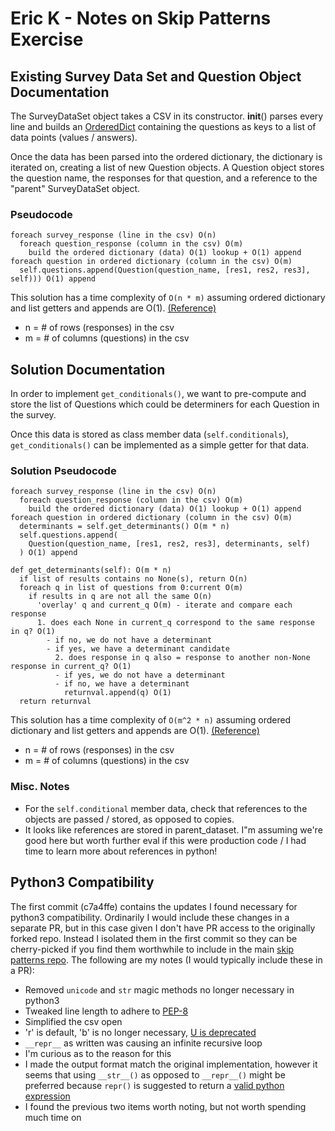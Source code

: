 Eric K - Notes on Skip Patterns Exercise
========================================

Existing Survey Data Set and Question Object Documentation
----------------------------------------------------------
The SurveyDataSet object takes a CSV in its constructor. __init__() parses every line 
and builds an
[OrderedDict](https://docs.python.org/3/library/collections.html#collections.OrderedDict) 
containing the questions as keys to a list of data points (values / answers).

Once the data has been parsed into the ordered dictionary, the dictionary is
iterated on, creating a list of new Question objects. A Question object stores
the question name, the responses for that question, and a reference to the
"parent" SurveyDataSet object.

### Pseudocode ###

    foreach survey_response (line in the csv) O(n)
      foreach question_response (column in the csv) O(m)
        build the ordered dictionary (data) O(1) lookup + O(1) append
    foreach question in ordered dictionary (column in the csv) O(m)
      self.questions.append(Question(question_name, [res1, res2, res3], self))) O(1) append

This solution has a time complexity of `O(n * m)` assuming ordered dictionary 
and list getters and appends are O(1).
[(Reference)](https://wiki.python.org/moin/TimeComplexity)

* n = # of rows (responses) in the csv
* m = # of columns (questions) in the csv

Solution Documentation
----------------------
In order to implement `get_conditionals()`, we want to pre-compute and store
the list of Questions which could be determiners for each Question in the survey.

Once this data is stored as class member data (`self.conditionals`),
`get_conditionals()` can be implemented as a simple getter for that data.

### Solution Pseudocode ###

    foreach survey_response (line in the csv) O(n)
      foreach question_response (column in the csv) O(m)
        build the ordered dictionary (data) O(1) lookup + O(1) append
    foreach question in ordered dictionary (column in the csv) O(m)
      determinants = self.get_determinants() O(m * n)
      self.questions.append(
        Question(question_name, [res1, res2, res3], determinants, self)
      ) O(1) append

    def get_determinants(self): O(m * n)
      if list of results contains no None(s), return O(n)
      foreach q in list of questions from 0:current O(m)
        if results in q are not all the same O(n)
          'overlay' q and current_q O(m) - iterate and compare each response
          1. does each None in current_q correspond to the same response in q? O(1)
            - if no, we do not have a determinant
            - if yes, we have a determinant candidate
              2. does response in q also = response to another non-None response in current_q? O(1)
              - if yes, we do not have a determinant
              - if no, we have a determinant
                returnval.append(q) O(1)
      return returnval

This solution has a time complexity of `O(m^2 * n)` assuming ordered dictionary 
and list getters and appends are O(1).
[(Reference)](https://wiki.python.org/moin/TimeComplexity)

* n = # of rows (responses) in the csv
* m = # of columns (questions) in the csv

### Misc. Notes ###
* For the `self.conditional` member data, check that references to the objects are passed / stored,
  as opposed to copies.
 * It looks like references are stored in parent_dataset. I"m assuming we're good
   here but worth further eval if this were production code / I had time to
   learn more about references in python!


Python3 Compatibility
---------------------
The first commit (c7a4ffe) contains the updates I found necessary for python3
compatibility. Ordinarily I would include these changes in a separate PR, but 
in this case given I don't have PR access to the originally forked repo. 
Instead I isolated them in the first commit so they can be cherry-picked if you find them 
worthwhile to include in the main [skip patterns repo](https://bitbucket.org/knowledgehound/skip_patterns). 
The following are my notes (I would typically include these in a PR):

* Removed `unicode` and `str` magic methods no longer necessary in python3
* Tweaked line length to adhere to [PEP-8](https://www.python.org/dev/peps/pep-0008/)
* Simplified the csv open
 * 'r' is default, 'b' is no longer necessary, [U is deprecated](https://docs.python.org/3/library/functions.html#open)
* `__repr__` as written was causing an infinite recursive loop
 * I'm curious as to the reason for this
 * I made the output format match the original implementation, 
   however it seems that using `__str__()` as opposed to `__repr__()`
   might be preferred because `repr()` is suggested to return a 
   [valid python expression](https://docs.python.org/3/library/functions.html#repr)
 * I found the previous two items worth noting, but not worth spending much time on

